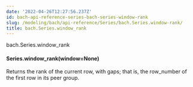 ```yaml
---
date: '2022-04-26T12:27:56.237Z'
id: bach-api-reference-series-bach-series-window-rank
slug: /modeling/bach/api-reference/Series/bach.Series.window-rank/
title: bach.Series.window_rank
---
```


bach.Series.window_rank


#### Series.window_rank(window=None)
Returns the rank of the current row, with gaps; that is, the row_number of the first row
in its peer group.

<!-- !! processed by numpydoc !! -->
